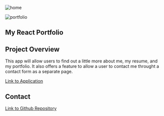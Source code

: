 ![home](https://user-images.githubusercontent.com/105738571/204685873-6636ecf8-fabf-4032-8f04-c9e2a575592d.png)

![portfolio](https://user-images.githubusercontent.com/105738571/204685887-b8db8f54-f501-44ee-b54e-c1d384c0a57c.png)

## My React Portfolio

## Project Overview

This app will allow users to find out a little more about me, my resume, and my portfolio. It also offers a feature to allow a user to contact me throught a contact form
as a separate page. 

[Link to Application](https://bckstrb.github.io/new-portfolio/#)

## Contact

[Link to Github Repository](https://github.com/bckstrb/new-portfolio)

